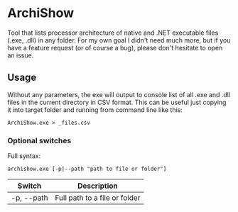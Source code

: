 # ArchiShow
Tool that lists processor architecture of native and .NET executable files (.exe, .dll) in any folder. For my own goal I didn't need much more, but if you have a feature request (or of course a bug), please don't hesitate to open an issue.

## Usage
Without any parameters, the exe will output to console list of all .exe and .dll files in the current directory in CSV format. This can be useful just copying it into target folder and running from command line like this:
```
ArchiShow.exe > _files.csv
```

### Optional switches
Full syntax:
```
archishow.exe [-p|--path "path to file or folder"]
```
|Switch|Description|
|---|---|
|-p, --path|Full path to a file or folder|

